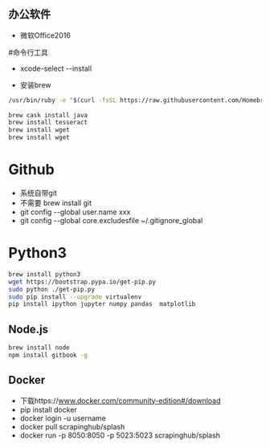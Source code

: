 ## 办公软件
- 微软Office2016

#命令行工具
- xcode-select --install




- 安装brew 
```bash
/usr/bin/ruby -e "$(curl -fsSL https://raw.githubusercontent.com/Homebrew/install/master/install)"
    
brew cask install java
brew install tesseract
brew install wget
brew install wget

```
# Github
- 系统自带git
- 不需要 brew install git
- git config --global user.name xxx
- git config --global core.excludesfile ~/.gitignore_global

# Python3
```bash
brew install python3
wget https://bootstrap.pypa.io/get-pip.py
sudo python ./get-pip.py
sudo pip install --upgrade virtualenv
pip install ipython jupyter numpy pandas  matplotlib
```


## Node.js
```bash
brew install node
npm install gitbook -g
```


## Docker
- 下载https://www.docker.com/community-edition#/download
- pip install docker
- docker login -u username
- docker pull scrapinghub/splash
- docker run -p 8050:8050 -p 5023:5023 scrapinghub/splash